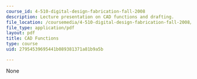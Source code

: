 ```yaml
---
course_id: 4-510-digital-design-fabrication-fall-2008
description: Lecture presentation on CAD functions and drafting.
file_location: /coursemedia/4-510-digital-design-fabrication-fall-2008/27954539695441b089381371a81b9a5b_lec1b.pdf
file_type: application/pdf
layout: pdf
title: CAD Functions
type: course
uid: 27954539695441b089381371a81b9a5b

---
```

None